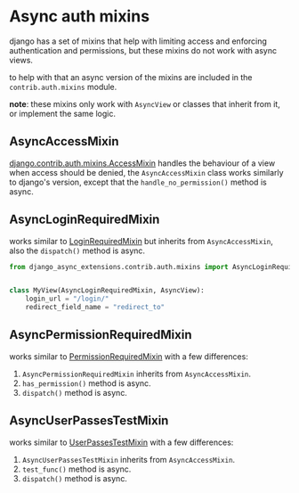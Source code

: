 # Async auth mixins

django has a set of mixins that help with limiting access and enforcing authentication and permissions,
but these mixins do not work with async views.

to help with that an async version of the mixins are included in the `contrib.auth.mixins` module.

**note**: these mixins only work with `AsyncView` or classes that inherit from it, or implement the same logic.

## AsyncAccessMixin
[django.contrib.auth.mixins.AccessMixin](https://docs.djangoproject.com/en/5.1/topics/auth/default/#django.contrib.auth.mixins.AccessMixin) handles the behaviour of a view when access should be denied,
the `AsyncAccessMixin` class works similarly to django's version, except that the `handle_no_permission()` method is async.

## AsyncLoginRequiredMixin
works similar to [LoginRequiredMixin](https://docs.djangoproject.com/en/5.1/topics/auth/default/#the-loginrequiredmixin-mixin) but inherits from `AsyncAccessMixin`,
also the `dispatch()` method is async.

```python
from django_async_extensions.contrib.auth.mixins import AsyncLoginRequiredMixin


class MyView(AsyncLoginRequiredMixin, AsyncView):
    login_url = "/login/"
    redirect_field_name = "redirect_to"
```

## AsyncPermissionRequiredMixin
works similar to [PermissionRequiredMixin](https://docs.djangoproject.com/en/5.1/topics/auth/default/#the-permissionrequiredmixin-mixin)
with a few differences:

1. `AsyncPermissionRequiredMixin` inherits from `AsyncAccessMixin`.
2. `has_permission()` method is async.
3. `dispatch()` method is async.

## AsyncUserPassesTestMixin
works similar to [UserPassesTestMixin](https://docs.djangoproject.com/en/5.1/topics/auth/default/#django.contrib.auth.mixins.UserPassesTestMixin)
with a few differences:

1. `AsyncUserPassesTestMixin` inherits from `AsyncAccessMixin`.
2. `test_func()` method is async.
3. `dispatch()` method is async.
